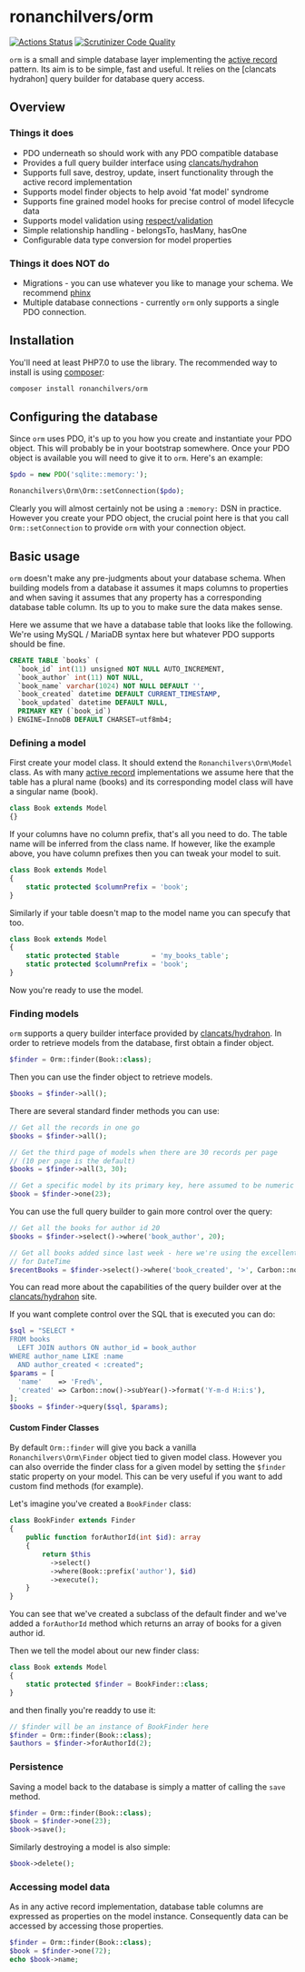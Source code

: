 # ronanchilvers/orm

[![Actions Status](https://github.com/ronanchilvers/orm/workflows/Unit%20Tests/badge.svg)](https://github.com/ronanchilvers/orm/actions)
[![Scrutinizer Code Quality](https://scrutinizer-ci.com/g/ronanchilvers/orm/badges/quality-score.png?b=master)](https://scrutinizer-ci.com/g/ronanchilvers/orm/?branch=master)

`orm` is a small and simple database layer implementing the [active record] pattern. Its aim is to be simple, fast and useful. It relies on the [clancats hydrahon] query builder for database query access.

## Overview

### Things it does

* PDO underneath so should work with any PDO compatible database
* Provides a full query builder interface using [clancats/hydrahon]
* Supports full save, destroy, update, insert functionality through the active record implementation
* Supports model finder objects to help avoid 'fat model' syndrome
* Supports fine grained model hooks for precise control of model lifecycle data
* Supports model validation using [respect/validation]
* Simple relationship handling - belongsTo, hasMany, hasOne
* Configurable data type conversion for model properties

### Things it does NOT do

* Migrations - you can use whatever you like to manage your schema. We recommend [phinx]
* Multiple database connections - currently `orm` only supports a single PDO connection.

## Installation

You'll need at least PHP7.0 to use the library. The recommended way to install is using [composer]:

```bash
composer install ronanchilvers/orm
```

## Configuring the database

Since `orm` uses PDO, it's up to you how you create and instantiate your PDO object. This
will probably be in your bootstrap somewhere. Once your PDO object is available you
will need to give it to `orm`. Here's an example:

```php
$pdo = new PDO('sqlite::memory:');

Ronanchilvers\Orm\Orm::setConnection($pdo);
```

Clearly you will almost certainly not be using a `:memory:` DSN in practice. However
you create your PDO object, the crucial point here is that you call `Orm::setConnection`
to provide `orm` with your connection object.

## Basic usage

`orm` doesn't make any pre-judgments about your database schema. When building models
from a database it assumes it maps columns to properties and when saving it assumes
that any property has a corresponding database table column. Its up to you to make
sure the data makes sense.

Here we assume that we have a database table that looks like the following. We're
using MySQL / MariaDB syntax here but whatever PDO supports should be fine.

```sql
CREATE TABLE `books` (
  `book_id` int(11) unsigned NOT NULL AUTO_INCREMENT,
  `book_author` int(11) NOT NULL,
  `book_name` varchar(1024) NOT NULL DEFAULT '',
  `book_created` datetime DEFAULT CURRENT_TIMESTAMP,
  `book_updated` datetime DEFAULT NULL,
  PRIMARY KEY (`book_id`)
) ENGINE=InnoDB DEFAULT CHARSET=utf8mb4;
```

### Defining a model

First create your model class. It should extend the `Ronanchilvers\Orm\Model`
class. As with many [active record] implementations we assume here that the table
has a plural name (books) and its corresponding model class will have a singular
name (book).

```php
class Book extends Model
{}
```

If your columns have no column prefix, that's all you need to do. The table name
will be inferred from the class name. If however, like the example above, you have
column prefixes then you can tweak your model to suit.

```php
class Book extends Model
{
    static protected $columnPrefix = 'book';
}
```

Similarly if your table doesn't map to the model name you can specufy that too.

```php
class Book extends Model
{
    static protected $table        = 'my_books_table';
    static protected $columnPrefix = 'book';
}
```

Now you're ready to use the model.

### Finding models

`orm` supports a query builder interface provided by [clancats/hydrahon]. In order
to retrieve models from the database, first obtain a finder object.

```php
$finder = Orm::finder(Book::class);
```

Then you can use the finder object to retrieve models.

```php
$books = $finder->all();
```

There are several standard finder methods you can use:

```php
// Get all the records in one go
$books = $finder->all();

// Get the third page of models when there are 30 records per page
// (10 per page is the default)
$books = $finder->all(3, 30);

// Get a specific model by its primary key, here assumed to be numeric
$book = $finder->one(23);
```

You can use the full query builder to gain more control over the query:

```php
// Get all the books for author id 20
$books = $finder->select()->where('book_author', 20);

// Get all books added since last week - here we're using the excellent Carbon wrapper
// for DateTime
$recentBooks = $finder->select()->where('book_created', '>', Carbon::now()->subWeek());
```

You can read more about the capabilities of the query builder over at
the [clancats/hydrahon] site.

If you want complete control over the SQL that is executed you can do:

```php
$sql = "SELECT *
FROM books
  LEFT JOIN authors ON author_id = book_author
WHERE author_name LIKE :name
  AND author_created < :created";
$params = [
  'name'    => 'Fred%',
  'created' => Carbon::now()->subYear()->format('Y-m-d H:i:s'),
];
$books = $finder->query($sql, $params);
```

#### Custom Finder Classes

By default `Orm::finder` will give you back a vanilla `Ronanchilvers\Orm\Finder` object tied to given model class. However you can also override the finder class for a given model by setting the `$finder` static property on your model. This can be very useful if you want to add custom find methods (for example).

Let's imagine you've created a `BookFinder` class:

```php
class BookFinder extends Finder
{
    public function forAuthorId(int $id): array
    {
        return $this
          ->select()
          ->where(Book::prefix('author'), $id)
          ->execute();
    }
}
```

You can see that we've created a subclass of the default finder and we've added a `forAuthorId` method which returns an array of books for a given author id.

Then we tell the model about our new finder class:

```php
class Book extends Model
{
    static protected $finder = BookFinder::class;
}
```

and then finally you're readdy to use it:

```php
// $finder will be an instance of BookFinder here
$finder = Orm::finder(Book::class);
$authors = $finder->forAuthorId(2);
```


### Persistence

Saving a model back to the database is simply a matter of calling the `save` method.

```php
$finder = Orm::finder(Book::class);
$book = $finder->one(23);
$book->save();
```

Similarly destroying a model is also simple:

```php
$book->delete();
```

### Accessing model data

As in any active record implementation, database table columns are expressed as properties
on the model instance. Consequently data can be accessed by accessing those properties.

```php
$finder = Orm::finder(Book::class);
$book = $finder->one(72);
echo $book->name;
```

[active record]: https://en.wikipedia.org/wiki/Active_record_pattern
[data mapper]: https://en.wikipedia.org/wiki/Data_mapper_pattern
[clancats/hydrahon]: https://clancats.io/hydrahon/master/
[respect/validation]: https://github.com/respect/validation
[phinx]: https://phinx.org/
[composer]: https://getcomposer.org/
